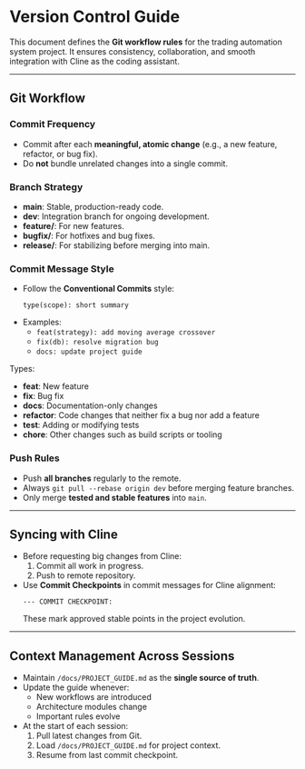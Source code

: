 # Version Control Guide

This document defines the **Git workflow rules** for the trading automation system project. It ensures consistency, collaboration, and smooth integration with Cline as the coding assistant.

---

## Git Workflow

### Commit Frequency
- Commit after each **meaningful, atomic change** (e.g., a new feature, refactor, or bug fix).
- Do **not** bundle unrelated changes into a single commit.

### Branch Strategy
- **main**: Stable, production-ready code.
- **dev**: Integration branch for ongoing development.
- **feature/<name>**: For new features.
- **bugfix/<name>**: For hotfixes and bug fixes.
- **release/<version>**: For stabilizing before merging into main.

### Commit Message Style
- Follow the **Conventional Commits** style:
  ```
  type(scope): short summary
  ```
- Examples:
  - `feat(strategy): add moving average crossover`
  - `fix(db): resolve migration bug`
  - `docs: update project guide`

Types:
- **feat**: New feature
- **fix**: Bug fix
- **docs**: Documentation-only changes
- **refactor**: Code changes that neither fix a bug nor add a feature
- **test**: Adding or modifying tests
- **chore**: Other changes such as build scripts or tooling

### Push Rules
- Push **all branches** regularly to the remote.
- Always `git pull --rebase origin dev` before merging feature branches.
- Only merge **tested and stable features** into `main`.

---

## Syncing with Cline

- Before requesting big changes from Cline:
  1. Commit all work in progress.
  2. Push to remote repository.
- Use **Commit Checkpoints** in commit messages for Cline alignment:
  ```
  --- COMMIT CHECKPOINT:
  ```
  These mark approved stable points in the project evolution.

---

## Context Management Across Sessions

- Maintain `/docs/PROJECT_GUIDE.md` as the **single source of truth**.
- Update the guide whenever:
  - New workflows are introduced
  - Architecture modules change
  - Important rules evolve
- At the start of each session:
  1. Pull latest changes from Git.
  2. Load `/docs/PROJECT_GUIDE.md` for project context.
  3. Resume from last commit checkpoint.
